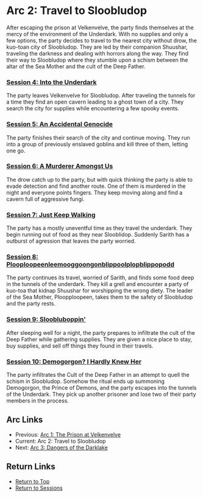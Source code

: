 # Arc 2: Travel to Sloobludop

After escaping the prison at Velkenvelve, the party finds themselves
at the mercy of the environment of the Underdark. With no supplies
and only a few options, the party decides to travel to the nearest
city without drow, the kuo-toan city of Sloobludop. They are led by
their companion Shuushar, traveling the darkness and dealing with
horrors along the way. They find their way to Sloobludop where they
stumble upon a schism between the altar of the Sea Mother and the
cult of the Deep Father.

### [Session 4: Into the Underdark](session04-2020-07-12.md)
The party leaves Velkenvelve for Sloobludop. After traveling the
tunnels for a time they find an open cavern leading to a ghost
town of a city. They search the city for supplies while encountering
a few spooky events.

### [Session 5: An Accidental Genocide](session05-2020-07-26.md)
The party finishes their search of the city and continue moving.
They run into a group of previously enslaved goblins and kill three
of them, letting one go.

### [Session 6: A Murderer Amongst Us](session06-2020-08-16.md)
The drow catch up to the party, but with quick thinking the party is
able to evade detection and find another route. One of them is murdered
in the night and everyone points fingers. They keep moving along and
find a cavern full of aggressive fungi.

### [Session 7: Just Keep Walking](session07-2020-09-13.md)
The party has a mostly uneventful time as they travel the underdark.
They begin running out of food as they near Slooblidop. Suddenly Sarith
has a outburst of agression that leaves the party worried.

### [Session 8: Plooploopeenleemooggoongonblippoolplopblippopodd](session08-2020-09-27.md)
The party continues its travel, worried of Sarith, and finds some food
deep in the tunnels of the underdark. They kill a grell and encounter
a party of kuo-toa that kidnap Shuushar for worshipping the wrong
diety. The leader of the Sea Mother, Ploopploopeen, takes them to the
safety of Sloobludop and the party rests.

### [Session 9: Sloobluboppin'](session09-2020-11-01.md)
After sleeping well for a night, the party prepares to infiltrate the
cult of the Deep Father while gathering supplies. They are given a
nice place to stay, buy supplies, and sell off things they found in
their travels.

### [Session 10: Demogorgon? I Hardly Knew Her](session10-2020-11-08.md)
The party infiltrates the Cult of the Deep Father in an attempt to
quell the schism in Sloobludop. Somehow the ritual ends up summoning
Demogorgon, the Prince of Demons, and the party escapes into the
tunnels of the Underdark. They pick up another prisoner and lose
two of their party members in the process.

## Arc Links
* Previous: [Arc 1: The Prison at Velkenvelve](../arc01/info.md)
* Current: Arc 2: Travel to Sloobludop
* Next: [Arc 3: Dangers of the Darklake](../arc03/info.md)

## Return Links
* [Return to Top](../../README.md)
* [Return to Sessions](../info.md)

